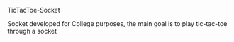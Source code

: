 TicTacToe-Socket

Socket developed for College purposes, the main goal is to play tic-tac-toe through a socket
